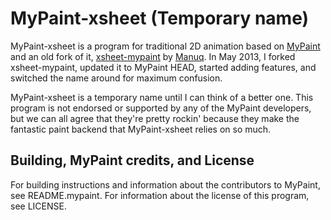 # MyPaint-xsheet (Temporary name)

MyPaint-xsheet is a program for traditional 2D animation based on [MyPaint](http://mypaint.intilinux.com/) and an old fork of it, [xsheet-mypaint](https://gitorious.org/~manuq/mypaint/xsheet-mypaint) by [Manuq](https://gitorious.org/~manuq). In May 2013, I forked xsheet-mypaint, updated it to MyPaint HEAD, started adding features, and switched the name around for maximum confusion.

MyPaint-xsheet is a temporary name until I can think of a better one. This program is not endorsed or supported by any of the MyPaint developers, but we can all agree that they're pretty rockin' because they make the fantastic paint backend that MyPaint-xsheet relies on so much.

## Building, MyPaint credits, and License

For building instructions and information about the contributors to MyPaint, see README.mypaint. For information about the license of this program, see LICENSE.
